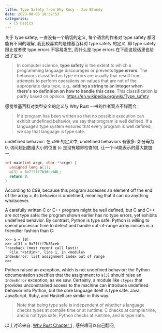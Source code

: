 ```yaml
---
title: Type Safety from Why Rusy - Jim Blandy
date: 2023-08-05 18:32:53
categories:
  - CS Basics
---
```


关于 type safety, 一直没有一个确切的定义, 每个语言的作者对 type safety 都可能有不同的理解, 我比较喜欢的是维基百科对 type safety 的定义, 即 type safety 阻止或者使 type errors 不容易发生, 而什么是 type errors 在下面这段话里也给出了定义: 

> In computer science, **type safety** is the extent to which a programming language discourages or prevents **type errors**. The behaviors classified as type errors are usually that result from attempts to perform operations on values that are not of the appropriate data type, e.g., **adding a string to an integer when there's no definition on how to handle this case**. This classification is partly based on opinion. https://en.wikipedia.org/wiki/Type_safety

感觉维基百科对类型安全的定义与 Why Rust 一书的作者观点不谋而合:

> If a program has been written so that no possible execution can exhibit undefined behavior, we say that program is well defined. If a language’s type system ensures that every program is well defined, we say that language is type safe. 

undefined behavior: 在 c99 的定义中, undefined behaviors 有很多: 如分母为 0, 访问超出数组大小的位置 (c 是没有越界检查的), 让一个int能表示的最大数加一, 

```c
int main(int argc, char **argv) {
  unsigned long a[1];
  a[3] = 0x7ffff7b36cebUL;
  return 0;
}
```

According to C99, because this program accesses an element off the end of the array `a`, its behavior is undefined, meaning that it can do anything whatsoever. 

A carefully written C or C++ program might be well defined, but C and C++ are not type safe: the program shown earlier has no type errors, yet exhibits undefined behavior. By contrast, Python is type safe. Python is willing to spend processor time to detect and handle out-of-range array indices in a friendlier fashion than C:

```shell
>>> a = [0]
>>> a[3] = 0x7ffff7b36ceb
Traceback (most recent call last):
  File "<stdin>", line 1, in <module>
IndexError: list assignment index out of range
>>>
```

Python raised an exception, which is not undefined behavior: the Python documentation specifies that the assignment to `a[3]` should raise an `IndexError` exception, as we saw. Certainly, a module like `ctypes` that provides unconstrained access to the machine can introduce undefined behavior into Python, but the core language itself is type safe. Java, JavaScript, Ruby, and Haskell are similar in this way.

> Note that being type safe is independent of whether a language checks types at compile time or at runtime: C checks at compile time, and is not type safe; Python checks at runtime, and is type safe.  

以上讨论来自: [Why Rust Chapter 1](https://www.oreilly.com/library/view/programming-rust/9781491927274/ch01.html) , 感兴趣可以自己翻阅, 